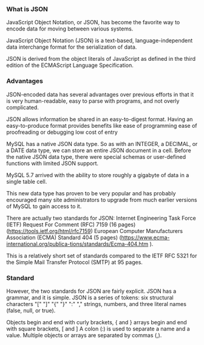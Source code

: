 ### What is JSON
JavaScript Object Notation, or JSON, has become the favorite way to encode data for moving between various systems.

JavaScript Object Notation (JSON) is a text-based, language-independent data interchange format for the serialization of data.

JSON is derived from the object literals of JavaScript as defined in the third edition of the ECMAScript Language Specification.

### Advantages
JSON-encoded data has several advantages over previous efforts in that it is very human-readable, easy to parse with programs, and not overly complicated.

JSON allows information be shared in an easy-to-digest format.
Having an easy-to-produce format provides benefits like
ease of programming
ease of proofreading or debugging
low cost of entry




MySQL has a native JSON data type.
So as with an INTEGER, a DECIMAL, or a DATE data type, we can store an entire JSON document in a cell.
Before the native JSON data type, there were special schemas or user-defined functions with limited JSON support.

MySQL 5.7 arrived with the ability to store roughly a gigabyte of data in a single table cell.

This new data type has proven to be very popular and has probably encouraged many site administrators to upgrade from much earlier versions of MySQL to gain access to it.



There are actually two standards for JSON:
Internet Engineering Task Force (IETF) Request For Comment (RFC) 7159 (16 pages) (https://tools.ietf.org/html/rfc7159)
European Computer Manufacturers Association (ECMA) Standard 404 (5 pages) (https://www.ecma-international.org/publica-tions/standards/Ecma-404.htm ).

This is a relatively short set of standards compared to the IETF RFC 5321 for the Simple Mail Transfer Protocol (SMTP) at 95 pages.





### Standard
However, the two standards for JSON are fairly explicit.
JSON has a grammar, and it is simple.
JSON is a series of tokens:
six structural characters "[" "]" "{" "}" ":" ","
strings,
numbers,
and three literal names (false, null, or true).

Objects begin and end with curly brackets, { and }
arrays begin and end with square brackets, [ and ]
A colon (:) is used to separate a name and a value.
Multiple objects or arrays are separated by commas (,).
